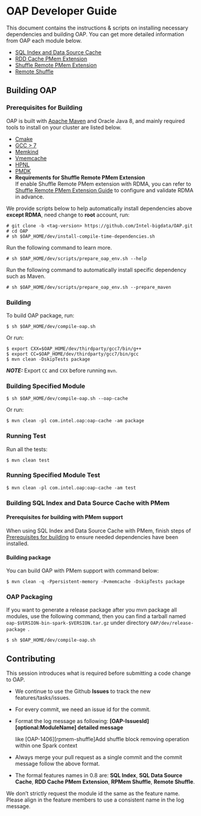 # OAP Developer Guide

This document contains the instructions & scripts on installing necessary dependencies and building OAP. 
You can get more detailed information from OAP each module below.

* [SQL Index and Data Source Cache](../oap-cache/oap/docs/Developer-Guide.md)
* [RDD Cache PMem Extension](../oap-spark/README.md#compiling)
* [Shuffle Remote PMem Extension](../oap-shuffle/RPMem-shuffle/README.md#5-install-dependencies-for-shuffle-remote-pmem-extension)
* [Remote Shuffle](../oap-shuffle/remote-shuffle/README.md#build-and-deploy)

## Building OAP

### Prerequisites for Building

OAP is built with [Apache Maven](http://maven.apache.org/) and Oracle Java 8, and mainly required tools to install on your cluster are listed below.

- [Cmake](https://help.directadmin.com/item.php?id=494)
- [GCC > 7](https://gcc.gnu.org/wiki/InstallingGCC)
- [Memkind](https://github.com/memkind/memkind/tree/v1.10.1-rc2)
- [Vmemcache](https://github.com/pmem/vmemcache)
- [HPNL](https://github.com/Intel-bigdata/HPNL)
- [PMDK](https://github.com/pmem/pmdk)  
- **Requirements for Shuffle Remote PMem Extension**  
If enable Shuffle Remote PMem extension with RDMA, you can refer to [Shuffle Remote PMem Extension Guide](../oap-shuffle/RPMem-shuffle/README.md) to configure and validate RDMA in advance.

We provide scripts below to help automatically install dependencies above **except RDMA**, need change to **root** account, run:

```
# git clone -b <tag-version> https://github.com/Intel-bigdata/OAP.git
# cd OAP
# sh $OAP_HOME/dev/install-compile-time-dependencies.sh
```

Run the following command to learn more.

```
# sh $OAP_HOME/dev/scripts/prepare_oap_env.sh --help
```

Run the following command to automatically install specific dependency such as Maven.

```
# sh $OAP_HOME/dev/scripts/prepare_oap_env.sh --prepare_maven
```


### Building

To build OAP package, run:
```
$ sh $OAP_HOME/dev/compile-oap.sh
```
Or run:
```
$ export CXX=$OAP_HOME/dev/thirdparty/gcc7/bin/g++
$ export CC=$OAP_HOME/dev/thirdparty/gcc7/bin/gcc
$ mvn clean -DskipTests package
```
***NOTE:***  Export `CC` and `CXX` before running `mvn`. 

### Building Specified Module
```
$ sh $OAP_HOME/dev/compile-oap.sh --oap-cache
```
Or run:
```
$ mvn clean -pl com.intel.oap:oap-cache -am package
```

### Running Test

Run all the tests:

```
$ mvn clean test
```

### Running Specified Module Test

```
$ mvn clean -pl com.intel.oap:oap-cache -am test

```

### Building SQL Index and Data Source Cache with PMem

#### Prerequisites for building with PMem support

When using SQL Index and Data Source Cache with PMem, finish steps of [Prerequisites for building](#Prerequisites-for-building) to ensure needed dependencies have been installed.

#### Building package

You can build OAP with PMem support with command below:
```
$ mvn clean -q -Ppersistent-memory -Pvmemcache -DskipTests package
```

### OAP Packaging 

If you want to generate a release package after you mvn package all modules, use the following command, then you can find a tarball named `oap-$VERSION-bin-spark-$VERSION.tar.gz` under directory `OAP/dev/release-package `.

```shell script
$ sh $OAP_HOME/dev/compile-oap.sh
```

## Contributing

This session introduces what is required before submitting a code change to OAP.

- We continue to use the Github **Issues** to track the new features/tasks/issues.​

- For every commit, we need an issue id for the commit. ​

- Format the log message as following: **[OAP-IssuesId][optional:ModuleName] detailed message**​ 

  like [OAP-1406][rpmem-shuffle]Add shuffle block removing operation within one Spark context 

- Always merge your pull request as a single commit and the commit message follow the above format.​

- The formal features names in 0.8 are: **SQL Index**, **SQL Data Source Cache**, **RDD Cache PMem Extension**, **RPMem Shuffle**, **Remote Shuffle**.

We don’t strictly request the module id the same as the feature name. Please align in the feature members to use a consistent name in the log message.​
